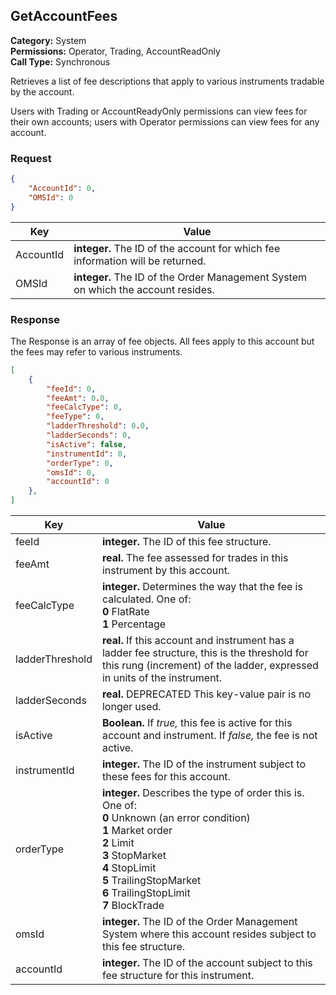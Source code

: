 ## GetAccountFees

**Category:** System<br />**Permissions:** Operator, Trading, AccountReadOnly<br />**Call Type:** Synchronous

Retrieves a list of fee descriptions that apply to various instruments tradable by the account.

Users with Trading or AccountReadyOnly permissions can view fees for their own accounts; users with Operator permissions can view fees for any account.

### Request

```json
{
    "AccountId": 0,
    "OMSId": 0
}
```

| Key       | Value                                                        |
| --------- | ------------------------------------------------------------ |
| AccountId | **integer.** The ID of the account for which fee information will be returned. |
| OMSId     | **integer.** The ID of the Order Management System on which the account resides. |

### Response

The Response is an array of fee objects. All fees apply to this account but the fees may refer to various instruments.

```json
[
    {
        "feeId": 0,
        "feeAmt": 0.0,
        "feeCalcType": 0,
        "feeType": 0,
        "ladderThreshold": 0.0,
        "ladderSeconds": 0,
        "isActive": false,
        "instrumentId": 0,
        "orderType": 0,
        "omsId": 0,
        "accountId": 0
    },
]
```

| Key             | Value                                                        |
| --------------- | ------------------------------------------------------------ |
| feeId           | **integer.** The ID of this fee structure.                   |
| feeAmt          | **real.** The fee assessed for trades in this instrument by this account. |
| feeCalcType     | **integer.** Determines the way that the fee is calculated. One of:<br />**0** FlatRate<br />**1** Percentage |
| ladderThreshold | **real.** If this account and instrument has a ladder fee structure, this is the threshold for this rung (increment) of the ladder, expressed in units of the instrument. |
| ladderSeconds   | **real.** DEPRECATED This key-value pair is no longer used.    |
| isActive        | **Boolean.** If *true,* this fee is active for this account and instrument. If *false,* the fee is not active. |
| instrumentId    | **integer.** The ID of the instrument subject to these fees for this account. |
| orderType       | **integer.** Describes the type of order this is. One of:<br />**0** Unknown (an error condition)<br />**1** Market order<br />**2** Limit<br />**3** StopMarket<br />**4** StopLimit<br />**5** TrailingStopMarket<br />**6** TrailingStopLimit<br />**7** BlockTrade |
| omsId           | **integer.** The ID of the Order Management System where this account resides subject to this fee structure. |
| accountId       | **integer.** The ID of the account subject to this fee structure for this instrument. |


